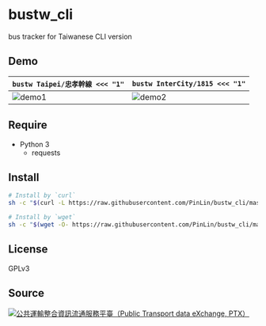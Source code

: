 # bustw_cli
bus tracker for Taiwanese CLI version

## Demo

| `bustw Taipei/忠孝幹線 <<< "1"`         | `bustw InterCity/1815 <<< "1"`          |
| --------------------------------------- | --------------------------------------- |
| ![demo1](https://imgur.com/fzu6uG3.png) | ![demo2](https://imgur.com/my21Qy8.png) |

## Require
- Python 3
    - requests

## Install
```bash
# Install by `curl`
sh -c "$(curl -L https://raw.githubusercontent.com/PinLin/bustw_cli/master/install.sh)"

# Install by `wget`
sh -c "$(wget -O- https://raw.githubusercontent.com/PinLin/bustw_cli/master/install.sh)"
```

## License
GPLv3

## Source
[![公共運輸整合資訊流通服務平臺（Public Transport data eXchange, PTX）](https://imgur.com/wp2gOeU.png)](http://ptx.transportdata.tw/PTX)